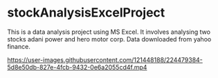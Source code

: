 # stockAnalysisExcelProject
This is a data analysis project using MS Excel. It involves analysing two stocks adani power and hero motor corp.
Data downloaded from yahoo finance.


https://user-images.githubusercontent.com/121448188/224479384-5d8e50db-827e-4fcb-9432-0e6a2055cd4f.mp4

